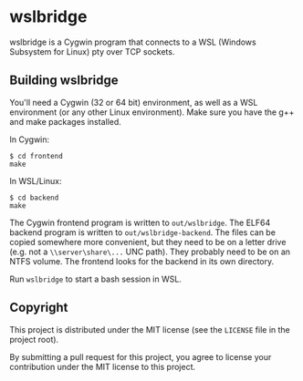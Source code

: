 # wslbridge

wslbridge is a Cygwin program that connects to a WSL (Windows Subsystem for
Linux) pty over TCP sockets.

## Building wslbridge

You'll need a Cygwin (32 or 64 bit) environment, as well as a WSL environment
(or any other Linux environment).  Make sure you have the g++ and make packages
installed.

In Cygwin:

    $ cd frontend
    make

In WSL/Linux:

    $ cd backend
    make

The Cygwin frontend program is written to `out/wslbridge`.  The ELF64 backend
program is written to `out/wslbridge-backend`.  The files can be copied
somewhere more convenient, but they need to be on a letter drive (e.g. not a
`\\server\share\...` UNC path).  They probably need to be on an NTFS volume.
The frontend looks for the backend in its own directory.

Run `wslbridge` to start a bash session in WSL.

## Copyright

This project is distributed under the MIT license (see the `LICENSE` file in
the project root).

By submitting a pull request for this project, you agree to license your
contribution under the MIT license to this project.
